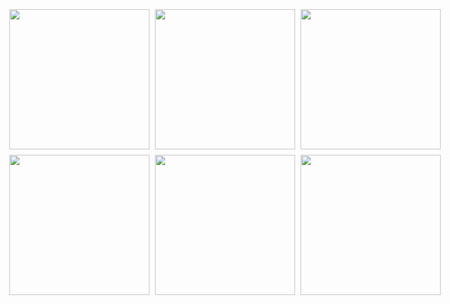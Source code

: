 <div align="center">
    <div style="display: flex; justify-content: center; gap: 10px; margin-bottom: 10px;">
        <img src="image-1.png" width="250" />
        <img src="image-2.png" width="250" />
        <img src="image-3.png" width="250" />
    </div>
    <div style="display: flex; justify-content: center; gap: 10px;">
        <img src="image-4.png" width="250" />
        <img src="image-5.png" width="250" />
        <img src="image-6.png" width="250" />
    </div>
</div>